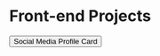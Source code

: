 <!DOCTYPE html>
<html lang="en">
<head>
    <meta charset="UTF-8">
    <meta name="viewport" content="width=device-width, initial-scale=1.0">
</head>
<body>
    <h1>Front-end Projects</h1>
    <a href="Social Media Profile/ProfileCard.html">
        <button>Social Media Profile Card</button>
    </a>
</body>
</html>
